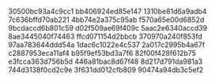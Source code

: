 30500bc93a4c9cc1
bb406924ed85e147
1310be81d6a9adb4
7c636bffd70ab221
4bb74e2a375c95ab
f570a65e00d6852d
9bcdaccd6b801c59
d02f509ae69f409c
5aac2e6340accd39
8ae3445040f74463
ffcd071154d2bbcb
370970a240f853fd
97aa783644ddd54a
1dac6c1022e4c537
2a017c2995b4a67f
c2887953eca11af4
b95f9ef53bd3a7f6
82f00f428f612b75
e3fcca363d756b5d
446a81bac8d67f48
8d217d791da981a3
744d3138f0cd2c9e
3f631dd012cfb809
90474a94db3c5ef2
